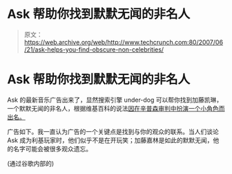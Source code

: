 # Ask 帮助你找到默默无闻的非名人

> 原文：<https://web.archive.org/web/http://www.techcrunch.com:80/2007/06/21/ask-helps-you-find-obscure-non-celebrities/>

# Ask 帮助你找到默默无闻的非名人

Ask 的最新音乐广告出来了，显然搜索引擎 under-dog 可以帮你找到加藤凯琳，一个默默无闻的非名人，根据维基百科的说法[因在辛普森审判中扮演一个小角色而出名。](https://web.archive.org/web/20220810103458/http://en.wikipedia.org/wiki/Kato_Kaelin)

广告如下。我一直认为广告的一个关键点是找到与你的观众的联系。当人们谈论 Ask 成为利基玩家时，他们似乎不是在开玩笑；加藤嘉林是如此的默默无闻，他的名字可能会被很多观众遗忘。

(通过谷歌内部的)